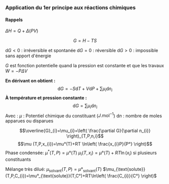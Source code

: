 ### Application du 1er principe aux réactions chimiques

#### Rappels
$\Delta H= Q+\Delta(PV)$

$$G=H-TS$$


$\mathrm{d}G<0$ : irréversible et spontanée
$\mathrm{d}G=0$ : réversible
$\mathrm{d}G > 0$ : impossible sans apport d'énergie

$G$ est fonction potentielle quand la pression est constante et que les travaux $W=-P \Delta V$


**En dérivant on obtient :**
$$\mathrm{d}G=-S\mathrm{d}T+V\mathrm{d}P+\sum \mu_{i}\mathrm{d}n_{i}$$
**À température et pression constante :**
$$\mathrm{d}G=\sum \mu_{i}\mathrm{d}n_{i}$$
Avec :
$\mu$ : Potentiel chimique du constituant ($J.\mathrm{mol}^{-1}$)
$\mathrm{d}n$ : nombre de moles apparues ou disparues

$$\overline{G}_{i}=\mu_{i}=\left( \frac{\partial G}{\partial n_{i}} \right)_{T,P,n,i}$$
$$\mu (T,P,x_{i})=\mu°(T)+RT \ln\left( \frac{x_{i}P}{P°} \right)$$
Phase condensée:
$\mu^{*}(T,P)=\mu°(T)$
$\mu_{i}(T, x_{i})=\mu°(T)+RT\ln(x_{i})$ si plusieurs constituants

Mélange très dilué:
$\mu_{\text{solvant}}(T,P)=\mu°_{\text{solvant}}(T)$
$\mu_{\text{solute}}(T,P,C_{i})=\mu°_{\text{solute}}(T,C°)+RT\ln\left( \frac{C_{i}}{C°} \right)$


